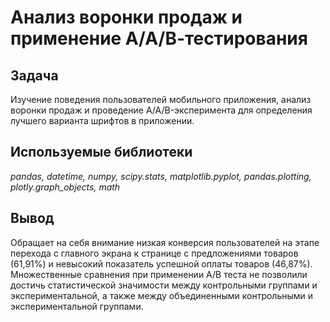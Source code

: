 # Анализ воронки продаж и применение А/А/В-тестирования

## Задача
Изучение поведения пользователей мобильного приложения, анализ воронки продаж и проведение A/A/B-эксперимента для определения лучшего варианта шрифтов в приложении.

## Используемые библиотеки
_pandas, datetime, numpy, scipy.stats, matplotlib.pyplot, pandas.plotting, plotly.graph_objects, math_

## Вывод
Обращает на себя внимание низкая конверсия пользователей на этапе перехода с главного экрана к странице с предложениями товаров (61,91%) и невысокий показатель успешной оплаты товаров (46,87%). Множественные сравнения при применении А/В теста не позволили достичь статистической значимости между контрольными группами и экспериментальной, а также между объединенными контрольными и экспериментальной группами.
